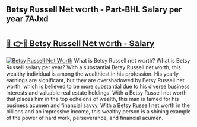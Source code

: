 ## Betsy Russell N𝚎t w𝚘rth - Part-BHL S𝚊lary per year 7AJxd

# <h2><a href="http://gc343ri.nevu.top/?p=Betsy+Russell">🔗 👉🔴 Betsy Russell N𝚎t w𝚘rth - S𝚊lary</a></h2>

[![Betsy Russell N𝚎t W𝚘rth](https://i.imgur.com/Oavwk0R.jpeg)](http://gc343ri.nevu.top/?p=Betsy+Russell)
What is Betsy Russell n𝚎t w𝚘rth? What is Betsy Russell s𝚊lary per year?
With a substantial Betsy Russell net worth, this wealthy individual is among the wealthiest in his profession. His yearly earnings are significant, but they are overshadowed by Betsy Russell net worth, which is believed to be more substantial due to his diverse business interests and valuable real estate holdings. With a Betsy Russell net worth that places him in the top echelons of wealth, this man is famed for his business acumen and financial savvy. With a Betsy Russell net worth in the billions and an impressive income, this wealthy person is a shining example of the power of hard work, perseverance, and financial acumen.

